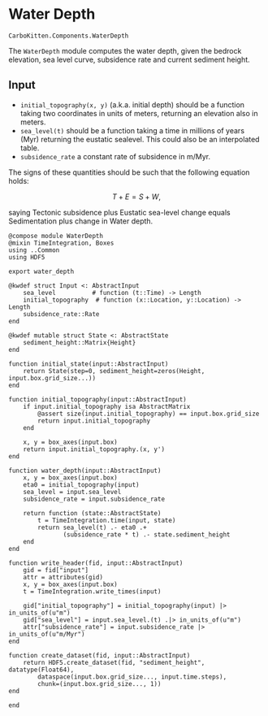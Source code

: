 # Water Depth

```component-dag
CarboKitten.Components.WaterDepth
```

The `WaterDepth` module computes the water depth, given the bedrock elevation, sea level curve, subsidence rate and current sediment height.

## Input

- `initial_topography(x, y)` (a.k.a. initial depth) should be a function taking two coordinates in units of meters, returning an elevation also in meters.
- `sea_level(t)` should be a function taking a time in millions of years (Myr) returning the eustatic sealevel. This could also be an interpolated table.
- `subsidence_rate` a constant rate of subsidence in m/Myr.

The signs of these quantities should be such that the following equation holds:

$$T + E = S + W,$$

saying Tectonic subsidence plus Eustatic sea-level change equals Sedimentation plus change in Water depth.

``` {.julia file=src/Components/WaterDepth.jl}
@compose module WaterDepth
@mixin TimeIntegration, Boxes
using ..Common
using HDF5

export water_depth

@kwdef struct Input <: AbstractInput
    sea_level          # function (t::Time) -> Length
    initial_topography  # function (x::Location, y::Location) -> Length
    subsidence_rate::Rate
end

@kwdef mutable struct State <: AbstractState
    sediment_height::Matrix{Height}
end

function initial_state(input::AbstractInput)
    return State(step=0, sediment_height=zeros(Height, input.box.grid_size...))
end

function initial_topography(input::AbstractInput)
    if input.initial_topography isa AbstractMatrix
        @assert size(input.initial_topography) == input.box.grid_size
        return input.initial_topography
    end

    x, y = box_axes(input.box)
    return input.initial_topography.(x, y')
end

function water_depth(input::AbstractInput)
    x, y = box_axes(input.box)
    eta0 = initial_topography(input)
    sea_level = input.sea_level
    subsidence_rate = input.subsidence_rate

    return function (state::AbstractState)
        t = TimeIntegration.time(input, state)
        return sea_level(t) .- eta0 .+
               (subsidence_rate * t) .- state.sediment_height
    end
end

function write_header(fid, input::AbstractInput)
    gid = fid["input"]
    attr = attributes(gid)
    x, y = box_axes(input.box)
    t = TimeIntegration.write_times(input)

    gid["initial_topography"] = initial_topography(input) |> in_units_of(u"m")
    gid["sea_level"] = input.sea_level.(t) .|> in_units_of(u"m")
    attr["subsidence_rate"] = input.subsidence_rate |> in_units_of(u"m/Myr")
end

function create_dataset(fid, input::AbstractInput)
    return HDF5.create_dataset(fid, "sediment_height", datatype(Float64),
        dataspace(input.box.grid_size..., input.time.steps),
        chunk=(input.box.grid_size..., 1))
end

end
```
